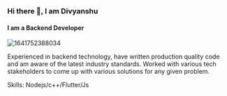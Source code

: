 ### Hi there 👋, I am Divyanshu
#### I am a Backend Developer

![1641752388034](https://user-images.githubusercontent.com/67179438/162037939-46d25c01-94d9-4693-a0fb-a2884ddcd207.jpg)


Experienced in backend technology, have written production quality code and am aware of the latest industry standards. Worked with various tech stakeholders to come up with various solutions for any given problem. 


Skills: Nodejs/c++/Flutter/Js






